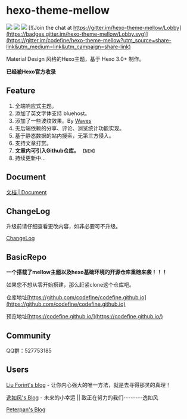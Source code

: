 hexo-theme-mellow
=================
[![](https://img.shields.io/badge/release-v1.1.1-blue.svg?style=flat-square)](https://github.com/codefine/hexo-theme-mellow/releases)
[![](https://img.shields.io/badge/document-CN-green.svg?style=flat-square)](https://github.com/codefine/hexo-theme-mellow/wiki)
[![](https://img.shields.io/badge/preview-Michael.Lu's%20blog-ff69b4.svg?style=flat-square)](https://blog.lujingtao.com)
[![Join the chat at https://gitter.im/hexo-theme-mellow/Lobby](https://badges.gitter.im/hexo-theme-mellow/Lobby.svg)](https://gitter.im/codefine/hexo-theme-mellow?utm_source=share-link&utm_medium=link&utm_campaign=share-link)

Material Design 风格的Hexo主题，基于 Hexo 3.0+ 制作。

**已经被Hexo官方收录**

## Feature

1. 全端响应式主题。
2. 添加了英文字体支持 bluehost。
3. 添加了一些波纹效果。By [Waves](https://github.com/fians/Waves)
4. 无后端依赖的分享、评论、浏览统计功能实现。
5. 基于静态数据的站内搜索，无第三方侵入。
6. 支持文章打赏。
7. **文章内可引入Github仓库。** `【NEW】`
8. 持续更新中... 

## Document

[文档 | Document](https://github.com/codefine/hexo-theme-mellow/wiki)

## ChangeLog

升级前请仔细查看更改内容，如非必要可不升级。

[ChangeLog](https://github.com/codefine/hexo-theme-mellow/releases)

## BasicRepo

**一个搭载了mellow主题以及hexo基础环境的开源仓库重磅来袭！！！**

如果您不想从零开始搭建，那么赶紧clone这个仓库吧。

仓库地址[https://github.com/codefine/codefine.github.io](https://github.com/codefine/codefine.github.io)

预览地址[https://codefine.github.io/](https://codefine.github.io/)

## Community

QQ群：527753185

## Users

[Liu Forint's blog](https://blog.liufulin.online/) - 让你内心强大的唯一方法，就是去寻得那灵的真理！

[逸如风's Blog](http://www.sivan0222.cn/) - 未来的小幸运 || 致正在努力的我们--------逸如风

[Peterpan's Blog](http://peterpan980927.cn/)
